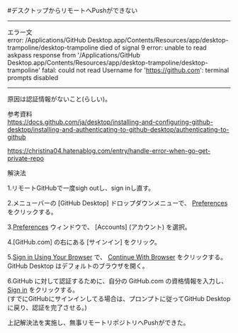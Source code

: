  #デスクトップからリモートへPushができない

***
エラー文  
error: /Applications/GitHub Desktop.app/Contents/Resources/app/desktop-trampoline/desktop-trampoline died of signal 9
error: unable to read askpass response from '/Applications/GitHub Desktop.app/Contents/Resources/app/desktop-trampoline/desktop-trampoline'
fatal: could not read Username for 'https://github.com': terminal prompts disabled
***

原因は認証情報がないこと(らしい)。

参考資料  
https://docs.github.com/ja/desktop/installing-and-configuring-github-desktop/installing-and-authenticating-to-github-desktop/authenticating-to-github

https://christina04.hatenablog.com/entry/handle-error-when-go-get-private-repo

解決法  

1.リモートGitHubで一度sigh outし、sign inし直す。

2.メニューバーの [GitHub Desktop] ドロップダウンメニューで、 [Preferences](環境設定) をクリックする。

3.[Preferences](環境設定) ウィンドウで、 [Accounts] (アカウント) を選択。

4.[GitHub.com] の右にある [サインイン] をクリック。

5.[Sign in Using Your Browser](ブラウザーを使用してサインイン) で、 [Continue With Browser](ブラウザーで続行) をクリックする。  
  GitHub Desktop はデフォルトのブラウザを開く。
  
6.GitHub に対して認証するために、自分の GitHub.com の資格情報を入力し、 [Sign in](サインイン) をクリックする。  
  (すでにGitHubにサインインしてる場合は、プロンプトに従ってGitHub Desktopに戻り、認証を完了させる。)
  

上記解決法を実施し、無事リモートリポジトリへPushができた。
 
